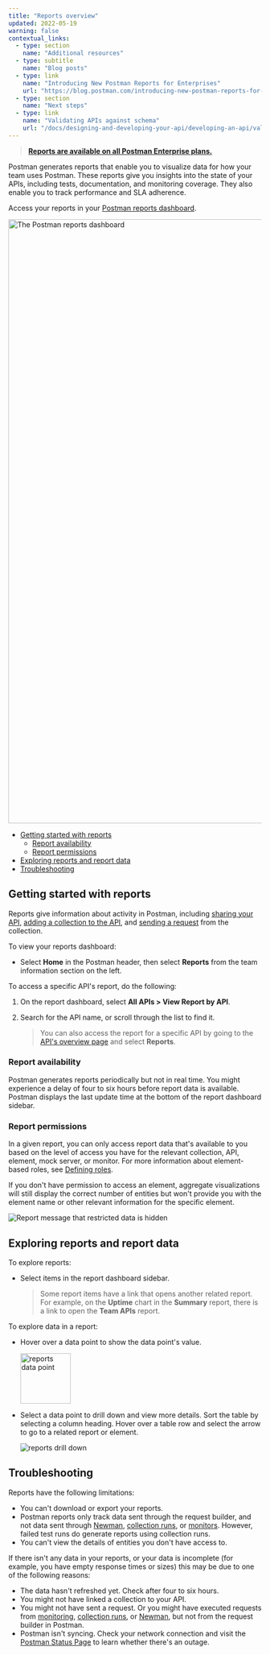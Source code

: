 ```yaml
---
title: "Reports overview"
updated: 2022-05-19
warning: false
contextual_links:
  - type: section
    name: "Additional resources"
  - type: subtitle
    name: "Blog posts"
  - type: link
    name: "Introducing New Postman Reports for Enterprises"
    url: "https://blog.postman.com/introducing-new-postman-reports-for-enterprises/"
  - type: section
    name: "Next steps"
  - type: link
    name: "Validating APIs against schema"
    url: "/docs/designing-and-developing-your-api/developing-an-api/validating-elements-against-schema/"
---
```


> [__Reports are available on all Postman Enterprise plans.__](https://www.postman.com/pricing)

Postman generates reports that enable you to visualize data for how your team uses Postman. These reports give you insights into the state of your APIs, including tests, documentation, and monitoring coverage. They also enable you to track performance and SLA adherence.

Access your reports in your [Postman reports dashboard](https://go.postman.co/reports/summary).

<img alt="The Postman reports dashboard" src="https://assets.postman.com/postman-docs/dashboard-reports-overview.jpg" width="1200px"/>

* [Getting started with reports](#getting-started-with-reports)
    * [Report availability](#report-availability)
    * [Report permissions](#report-permissions)
* [Exploring reports and report data](#exploring-reports-and-report-data)
* [Troubleshooting](#troubleshooting)

## Getting started with reports

Reports give information about activity in Postman, including [sharing your API](/docs/designing-and-developing-your-api/managing-apis/), [adding a collection to the API](/docs/designing-and-developing-your-api/developing-an-api/adding-api-elements/#adding-a-collection), and [sending a request](/docs/sending-requests/requests/) from the collection.

To view your reports dashboard:

* Select **Home** in the Postman header, then select **Reports** from the team information section on the left.

To access a specific API's report, do the following:

1. On the report dashboard, select **All APIs > View Report by API**.
1. Search for the API name, or scroll through the list to find it.

    > You can also access the report for a specific API by going to the [API's overview page](/docs/designing-and-developing-your-api/the-api-workflow/#navigating-the-api-builder) and select **Reports**.

### Report availability

Postman generates reports periodically but not in real time. You might experience a delay of four to six hours before report data is available. Postman displays the last update time at the bottom of the report dashboard sidebar.

### Report permissions

In a given report, you can only access report data that's available to you based on the level of access you have for the relevant collection, API, element, mock server, or monitor. For more information about element-based roles, see [Defining roles](/docs/collaborating-in-postman/roles-and-permissions/#element-based-roles).

If you don't have permission to access an element, aggregate visualizations will still display the correct number of entities but won't provide you with the element name or other relevant information for the specific element.

![Report message that restricted data is hidden](https://assets.postman.com/postman-docs/reports-restricted-data-v9.jpg)

## Exploring reports and report data

To explore reports:

* Select items in the report dashboard sidebar.

    > Some report items have a link that opens another related report. For example, on the **Uptime** chart in the **Summary** report, there is a link to open the **Team APIs** report.

To explore data in a report:

* Hover over a data point to show the data point's value.

    <img src="https://assets.postman.com/postman-docs/reports-datapoint-hover.jpg" alt="reports data point" width="100px" />

* Select a data point to drill down and view more details. Sort the table by selecting a column heading. Hover over a table row and select the arrow to go to a related report or element.

    <img src="https://assets.postman.com/postman-docs/reports-drilldown.jpg" alt="reports drill down" />

## Troubleshooting

Reports have the following limitations:

* You can't download or export your reports.
* Postman reports only track data sent through the request builder, and not data sent through [Newman](/docs/collections/using-newman-cli/command-line-integration-with-newman/), [collection runs](/docs/collections/running-collections/intro-to-collection-runs/), or [monitors](/docs/monitoring-your-api/intro-monitors/). However, failed test runs do generate reports using collection runs.
* You can't view the details of entities you don't have access to.

If there isn't any data in your reports, or your data is incomplete (for example, you have empty response times or sizes) this may be due to one of the following reasons:

* The data hasn't refreshed yet. Check after four to six hours.
* You might not have linked a collection to your API.
* You might not have sent a request. Or you might have executed requests from [monitoring](/docs/monitoring-your-api/intro-monitors/), [collection runs](/docs/collections/running-collections/intro-to-collection-runs/), or [Newman](/docs/collections/using-newman-cli/command-line-integration-with-newman/), but not from the request builder in Postman.
* Postman isn't syncing. Check your network connection and visit the [Postman Status Page](https://status.postman.com) to learn whether there's an outage.
